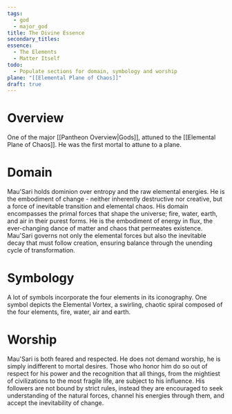 ```yaml
---
tags:
  - god
  - major_god
title: The Divine Essence
secondary_titles: 
essence:
  - The Elements
  - Matter Itself
todo:
  - Populate sections for domain, symbology and worship
plane: "[[Elemental Plane of Chaos]]"
draft: true
---
```

# Overview
One of the major [[Pantheon Overview|Gods]], attuned to the [[Elemental Plane of Chaos]]. He was the first mortal to attune to a plane.
# Domain
Mau'Sari holds dominion over entropy and the raw elemental energies. He is the embodiment of change - neither inherently destructive nor creative, but a force of inevitable transition and elemental chaos. His domain encompasses the primal forces that shape the universe; fire, water, earth, and air in their purest forms. He is the embodiment of energy in flux, the ever-changing dance of matter and chaos that permeates existence. Mau'Sari governs not only the elemental forces but also the inevitable decay that must follow creation, ensuring balance through the unending cycle of transformation.
# Symbology
A lot of symbols incorporate the four elements in its iconography. One symbol depicts the Elemental Vortex, a swirling, chaotic spiral composed of the four elements, fire, water, air and earth.
# Worship
Mau'Sari is both feared and respected. He does not demand worship, he is simply indifferent to mortal desires. Those who honor him do so out of respect for his power and the recognition that all things, from the mightiest of civilizations to the most fragile life, are subject to his influence. His followers are not bound by strict rules, instead they are encouraged to seek understanding of the natural forces, channel his energies through them, and accept the inevitability of change.